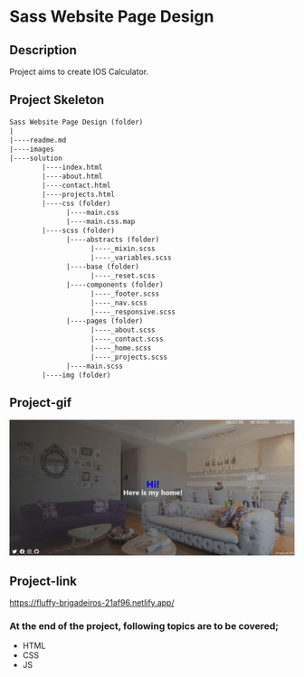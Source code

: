 # Sass Website Page Design
## Description
Project aims to create IOS Calculator.
## Project Skeleton
```
Sass Website Page Design (folder)
|
|----readme.md                 
|----images             
|----solution
        |----index.html
        |----about.html
        |----contact.html
        |----projects.html 
        |----css (folder)   
              |----main.css  
              |----main.css.map  
        |----scss (folder)   
              |----abstracts (folder) 
                    |----_mixin.scss 
                    |----_variables.scss 
              |----base (folder) 
                    |----_reset.scss               
              |----components (folder) 
                    |----_footer.scss 
                    |----_nav.scss 
                    |----_responsive.scss 
              |----pages (folder) 
                    |----_about.scss 
                    |----_contact.scss 
                    |----_home.scss 
                    |----_projects.scss 
              |----main.scss  
        |----img (folder)
```
## Project-gif
![Sass-project](https://raw.githubusercontent.com/achieve-software/gif/main/sasss(2)-min.gif)
## Project-link
https://fluffy-brigadeiros-21af96.netlify.app/
### At the end of the project, following topics are to be covered;
- HTML
- CSS
- JS
